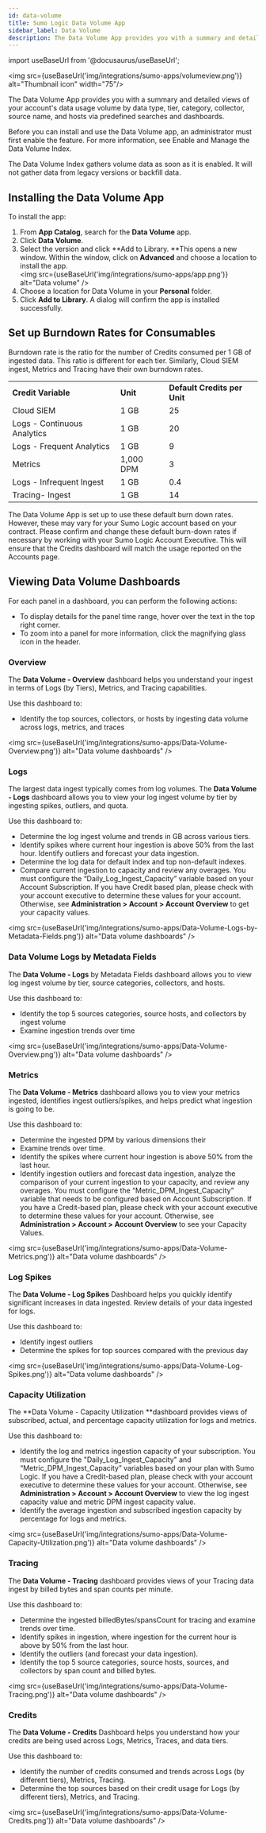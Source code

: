 ```yaml
---
id: data-volume
title: Sumo Logic Data Volume App
sidebar_label: Data Volume
description: The Data Volume App provides you with a summary and detailed views of your account's data usage volume by data type, tier, category, collector, source name, and hosts via predefined searches and dashboards.
---
```


import useBaseUrl from '@docusaurus/useBaseUrl';

<img src={useBaseUrl('img/integrations/sumo-apps/volumeview.png')} alt="Thumbnail icon" width="75"/>

The Data Volume App provides you with a summary and detailed views of your account's data usage volume by data type, tier, category, collector, source name, and hosts via predefined searches and dashboards.

Before you can install and use the Data Volume app, an administrator must first enable the feature. For more information, see Enable and Manage the Data Volume Index.

The Data Volume Index gathers volume data as soon as it is enabled. It will not gather data from legacy versions or backfill data.


## Installing the Data Volume App

To install the app:

1. From **App Catalog**, search for the **Data Volume** app.
2. Click **Data Volume**.
3. Select the version and click **Add to Library. **This opens a new window. Within the window, click on **Advanced** and choose a location to install the app.<br/><img src={useBaseUrl('img/integrations/sumo-apps/app.png')} alt="Data volume" />
4. Choose a location for Data Volume in your **Personal** folder.
5. Click **Add to Library**. A dialog will confirm the app is installed successfully.


## Set up Burndown Rates for Consumables

Burndown rate is the ratio for the number of Credits consumed per 1 GB of ingested data. This ratio is different for each tier. Similarly, Cloud SIEM ingest, Metrics and Tracing have their own burndown rates.


<table>
  <tr>
   <td><strong>Credit Variable</strong></td>
   <td><strong>Unit</strong></td>
   <td><strong>Default Credits per Unit</strong></td>
  </tr>
  <tr>
   <td>Cloud SIEM</td>
   <td>1 GB</td>
   <td>25</td>
  </tr>
  <tr>
   <td>Logs - Continuous Analytics</td>
   <td>1 GB</td>
   <td>20</td>
  </tr>
  <tr>
   <td>Logs - Frequent Analytics</td>
   <td>1 GB</td>
   <td>9</td>
  </tr>
  <tr>
   <td>Metrics</td>
   <td>1,000 DPM</td>
   <td>3</td>
  </tr>
  <tr>
   <td>Logs - Infrequent Ingest</td>
   <td>1 GB</td>
   <td>0.4</td>
  </tr>
  <tr>
   <td>Tracing- Ingest</td>
   <td>1 GB</td>
   <td>14</td>
  </tr>
</table>

The Data Volume App is set up to use these default burn down rates. However, these may vary for your Sumo Logic account based on your contract. Please confirm and change these default burn-down rates if necessary by working with your Sumo Logic Account Executive. This will ensure that the Credits dashboard will match the usage reported on the Accounts page.

## Viewing Data Volume Dashboards

For each panel in a dashboard, you can perform the following actions:
* To display details for the panel time range, hover over the text in the top right corner.
* To zoom into a panel for more information, click the magnifying glass icon in the header.


### Overview

The **Data Volume - Overview** dashboard helps you understand your ingest in terms of Logs (by Tiers), Metrics, and Tracing capabilities.

Use this dashboard to:
* Identify the top sources, collectors, or hosts by ingesting data volume across logs, metrics, and traces

<img src={useBaseUrl('img/integrations/sumo-apps/Data-Volume-Overview.png')} alt="Data volume dashboards" />


### Logs

The largest data ingest typically comes from log volumes. The **Data Volume - Logs** dashboard allows you to view your log ingest volume by tier by ingesting spikes, outliers, and quota.

Use this dashboard to:
* Determine the log ingest volume and trends in GB across various tiers.
* Identify spikes where current hour ingestion is above 50% from the last hour. Identify outliers and forecast your data ingestion.
* Determine the log data for default index and top non-default indexes.
* Compare current ingestion to capacity and review any overages. You must configure the “Daily_Log_Ingest_Capacity” variable based on your Account Subscription. If you have  Credit based plan, please check with your account executive to determine these values for your account. Otherwise, see **Administration > Account > Account Overview** to get your capacity values.

<img src={useBaseUrl('img/integrations/sumo-apps/Data-Volume-Logs-by-Metadata-Fields.png')} alt="Data volume dashboards" />


### Data Volume Logs by Metadata Fields

The **Data Volume - Logs** by Metadata Fields dashboard allows you to view log ingest volume by tier, source categories, collectors, and hosts.

Use this dashboard to:
* Identify the top 5 sources categories, source hosts, and collectors by ingest volume
* Examine ingestion trends over time

<img src={useBaseUrl('img/integrations/sumo-apps/Data-Volume-Overview.png')} alt="Data volume dashboards" />


### Metrics

The **Data Volume - Metrics** dashboard allows you to view your metrics ingested, identifies ingest outliers/spikes, and helps predict what ingestion is going to be.

Use this dashboard to:
* Determine the ingested DPM by various dimensions their
* Examine trends over time.
* Identify the spikes where current hour ingestion is above 50% from the last hour.
* Identify ingestion outliers and forecast data ingestion, analyze the comparison of your current ingestion to your capacity, and review any overages. You must configure the “Metric_DPM_Ingest_Capacity”  variable that needs to be configured based on Account Subscription. If you have a Credit-based plan, please check with your account executive to determine these values for your account. Otherwise, see **Administration > Account > Account Overview** to see your Capacity Values.

<img src={useBaseUrl('img/integrations/sumo-apps/Data-Volume-Metrics.png')} alt="Data volume dashboards" />

### Log Spikes

The **Data Volume - Log Spikes**  Dashboard helps you quickly identify significant increases in data ingested. Review details of your data ingested for logs.

Use this dashboard to:
* Identify ingest outliers
* Determine the spikes for top sources compared with the previous day

<img src={useBaseUrl('img/integrations/sumo-apps/Data-Volume-Log-Spikes.png')} alt="Data volume dashboards" />


### Capacity Utilization

The **Data Volume - Capacity Utilization **dashboard provides views of subscribed, actual, and percentage capacity utilization for logs and metrics.

Use this dashboard to:
* Identify the log and metrics ingestion capacity of your subscription. You must configure the "Daily_Log_Ingest_Capacity" and “Metric_DPM_Ingest_Capacity” variables based on your plan with Sumo Logic. If you have a Credit-based plan, please check with your account executive to determine these values for your account. Otherwise, see **Administration > Account > Account Overview** to view the log ingest capacity value and metric DPM ingest capacity value.
* Identify the average ingestion and subscribed ingestion capacity by percentage for logs and metrics.

<img src={useBaseUrl('img/integrations/sumo-apps/Data-Volume-Capacity-Utilization.png')} alt="Data volume dashboards" />


### Tracing

The **Data Volume - Tracing** dashboard provides views of your Tracing data ingest by billed bytes and span counts per minute.

Use this dashboard to:
* Determine the ingested billedBytes/spansCount for tracing and examine trends over time.
* Identify spikes in ingestion, where ingestion for the current hour is above by 50% from the last hour.
* Identify the outliers (and forecast your data ingestion).
* Identify the top 5 source categories, source hosts, sources, and collectors by span count and billed bytes.

<img src={useBaseUrl('img/integrations/sumo-apps/Data-Volume-Tracing.png')} alt="Data volume dashboards" />


### Credits

The **Data Volume - Credits** Dashboard helps you understand how your credits are being used across Logs, Metrics, Traces, and data tiers.

Use this dashboard to:

* Identify the number of credits consumed and trends across Logs (by different tiers), Metrics, Tracing.
* Determine the top sources based on their credit usage for Logs (by different tiers), Metrics, and Tracing.

<img src={useBaseUrl('img/integrations/sumo-apps/Data-Volume-Credits.png')} alt="Data volume dashboards" />
